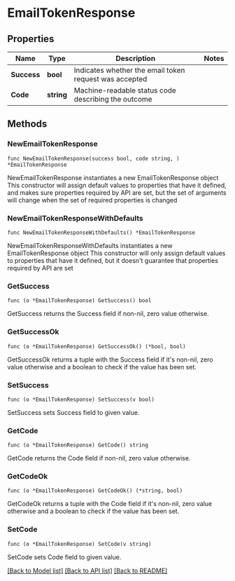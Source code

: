 # EmailTokenResponse

## Properties

Name | Type | Description | Notes
------------ | ------------- | ------------- | -------------
**Success** | **bool** | Indicates whether the email token request was accepted | 
**Code** | **string** | Machine-readable status code describing the outcome | 

## Methods

### NewEmailTokenResponse

`func NewEmailTokenResponse(success bool, code string, ) *EmailTokenResponse`

NewEmailTokenResponse instantiates a new EmailTokenResponse object
This constructor will assign default values to properties that have it defined,
and makes sure properties required by API are set, but the set of arguments
will change when the set of required properties is changed

### NewEmailTokenResponseWithDefaults

`func NewEmailTokenResponseWithDefaults() *EmailTokenResponse`

NewEmailTokenResponseWithDefaults instantiates a new EmailTokenResponse object
This constructor will only assign default values to properties that have it defined,
but it doesn't guarantee that properties required by API are set

### GetSuccess

`func (o *EmailTokenResponse) GetSuccess() bool`

GetSuccess returns the Success field if non-nil, zero value otherwise.

### GetSuccessOk

`func (o *EmailTokenResponse) GetSuccessOk() (*bool, bool)`

GetSuccessOk returns a tuple with the Success field if it's non-nil, zero value otherwise
and a boolean to check if the value has been set.

### SetSuccess

`func (o *EmailTokenResponse) SetSuccess(v bool)`

SetSuccess sets Success field to given value.


### GetCode

`func (o *EmailTokenResponse) GetCode() string`

GetCode returns the Code field if non-nil, zero value otherwise.

### GetCodeOk

`func (o *EmailTokenResponse) GetCodeOk() (*string, bool)`

GetCodeOk returns a tuple with the Code field if it's non-nil, zero value otherwise
and a boolean to check if the value has been set.

### SetCode

`func (o *EmailTokenResponse) SetCode(v string)`

SetCode sets Code field to given value.



[[Back to Model list]](../README.md#documentation-for-models) [[Back to API list]](../README.md#documentation-for-api-endpoints) [[Back to README]](../README.md)



